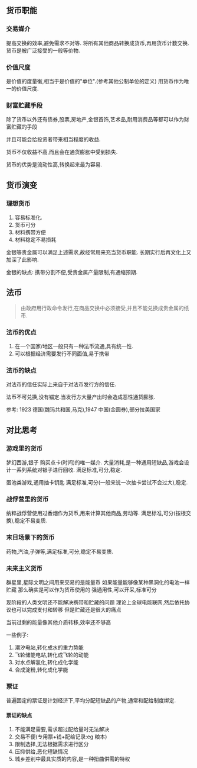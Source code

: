 ## 货币职能

### 交易媒介

提高交换的效率,避免需求不对等.
将所有其他商品转换成货币,再用货币计数交换.
货币是被广泛接受的一般等价物.

### 价值尺度

是价值的度量衡,相当于是价值的"单位".(参考其他公制单位的定义)
用货币作为唯一的价值尺度.

### 财富贮藏手段

除了货币以外还有债券,股票,房地产,金银首饰,艺术品,耐用消费品等都可以作为财富贮藏的手段

并且可能会给投资者带来相当程度的收益.

货币不仅收益不高,而且会在通货膨胀中受到损失.

货币的优势是流动性高,转换起来最为容易.

## 货币演变

### 理想货币

1. 容易标准化.
2. 货币可分
3. 材料携带方便
4. 材料稳定不易损耗

金银等贵金属可以满足上述需求,故经常用来充当货币职能.
长期实行后再文化上又加深了此影响.

金银的缺点: 携带分割不便,受贵金属产量限制,有通缩预期.

## 法币

> 由政府用行政命令发行,在商品交换中必须接受,并且不能兑换成贵金属的纸币.

### 法币的优点

1. 在一个国家/地区一般只有一种法币流通,具有统一性.
2. 可以根据经济需要发行不同面值,易于携带

### 法币的缺点

对法币的信任实际上来自于对法币发行方的信任.

法币不可兑换,没有锚定.当发行方大量产出时会造成恶性通货膨胀.

参考: 1923 德国(魏玛共和国,马克),1947 中国(金圆券),部分拉美国家

## 对比思考

### 游戏里的货币

梦幻西游,银子
购买点卡(时间)的唯一媒介.
大量消耗,是一种通用短缺品,游戏会设计一系列系统对银子进行回收.
满足标准,可分,稳定.

蛋池类游戏,通用抽卡钥匙
满足标准,可分(一般来说一次抽卡尝试不会过大),稳定.

### 战俘营里的货币

纳粹战俘营使用过香烟作为货币,用来计算其他商品,劳动等.
满足标准,可分(按根交换),稳定不易变质.

### 末日场景下的货币

药物,汽油,子弹等,满足标准,可分,稳定不易变质.

### 未来主义货币

群星里,星际文明之间用来交易的是能量币
如果能量能够像某种黑洞化的电池一样贮藏
那么确实是可以作为货币使用的
强通用性,可以开采,标准可分

现阶段的人类文明还不能解决携带和贮藏的问题
理论上全球电能联网,然后依托协议也可以完成支付和转移
但是贮藏还是很大的痛点

当前过剩的能量像其他介质转移,效率还不够高

一些例子:

1. 潮汐电站,转化成水的重力势能
2. 飞轮储能电站,转化成飞轮的动能
3. 对水点解氢化,转化成化学能
4. 合成淀粉,转化成化学能

### 票证

普遍固定的票证是计划经济下,平均分配短缺品的产物,通常和配给制度绑定.

#### 票证的缺点

1. 不能满足需要,需求超过配给量时无法解决
2. 交易不便(专用票+钱+配给记录:eg 粮本)
3. 限制选择,无法根据需求进行区分
4. 压抑供给,恶化短缺情况
5. 城乡差别中最具实质的内容,是一种扭曲供需的特权
